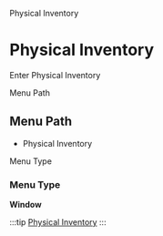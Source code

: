 
Physical Inventory
# Physical Inventory


Enter Physical Inventory

Menu Path
## Menu Path



- Physical Inventory

Menu Type
### Menu Type

**Window**


:::tip
[Physical Inventory](functional-guide/window/window-physical-inventory.md)
:::